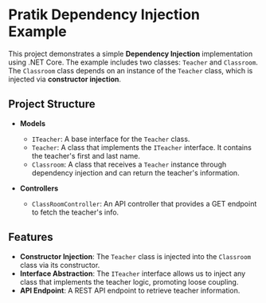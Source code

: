 # Pratik Dependency Injection Example

This project demonstrates a simple **Dependency Injection** implementation using .NET Core. The example includes two classes: `Teacher` and `Classroom`. The `Classroom` class depends on an instance of the `Teacher` class, which is injected via **constructor injection**.

## Project Structure

- **Models**
  - `ITeacher`: A base interface for the `Teacher` class.
  - `Teacher`: A class that implements the `ITeacher` interface. It contains the teacher's first and last name.
  - `Classroom`: A class that receives a `Teacher` instance through dependency injection and can return the teacher's information.

- **Controllers**
  - `ClassRoomController`: An API controller that provides a GET endpoint to fetch the teacher's info.

## Features

- **Constructor Injection**: The `Teacher` class is injected into the `Classroom` class via its constructor.
- **Interface Abstraction**: The `ITeacher` interface allows us to inject any class that implements the teacher logic, promoting loose coupling.
- **API Endpoint**: A REST API endpoint to retrieve teacher information.
